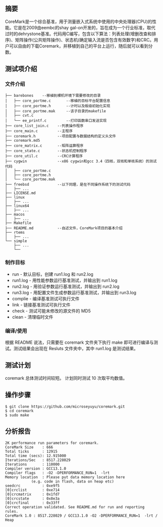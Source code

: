 ## 摘要
CoreMark是一个综合基准，用于测量嵌入式系统中使用的中央处理器(CPU)的性能。它是在2009由eembc的shay gal-on开发的，旨在成为一个行业标准，取代过时的dehrystone基准。代码用C编写，包含以下算法：列表处理(增删改查和排序)、矩阵操作(公共矩阵操作)、状态机(确定输入流是否包含有效数字)和CRC。用户可以自由的下载Coremark，并移植到自己的平台上运行，随后就可以看到分数。
## 测试项介绍
### 文件介绍

```
├── barebones	 --移植到裸机环境下需要修改的目录
│   ├── core_portme.c		--移植的目标平台配置信息
│   ├── core_portme.h		--计时以及板级初始化实现
│   ├── core_portme.mak		--该子目录的makefile
│   ├── cvt.c
│   └── ee_printf.c			--打印函数串口发送实现
├── core_list_join.c	--列表操作程序
├── core_main.c			--主程序
├── coremark.h			--项目配置与数据结构的定义头文件
├── coremark.md5		
├── core_matrix.c		--矩阵运算程序
├── core_state.c		--状态机控制程序
├── core_util.c			--CRC计算程序
├── cygwin				--x86 cygwin和gcc 3.4（四核，双核和单核系统）的测试代码
│   ├── core_portme.c
│   ├── core_portme.h
│   └── core_portme.mak
├── freebsd				--以下同理，是在不同操作系统下的测试代码
│   ├── ...
├── LICENSE.md
├── linux
│   ├── ...
├── linux64
│   ├── ...
├── macos
│   ├── ...
├── Makefile			
├── README.md			--自述文件，CoreMark项目的基本介绍
├── rtems
│   ├── ...
└── simple
    ├── ...
    └──
```

### 制作目标

- run - 默认目标，创建 run1.log 和 run2.log
- run1.log - 用性能参数运行基准测试，并输出到 run1.log
- run2.log - 用验证参数运行基准测试，并输出到 run2.log
- run3.log - 用配置文件生成参数运行基准测试，并输出到 run3.log
- complie - 编译基准测试可执行文件
- link - 链接基准测试可执行文件
- check - 测试可能未修改的源文件的 MD5
- clean - 清理临时文件
### 编译/使用
根据 README 说法，只需要在 coremark 文件夹下执行 make 即可进行编译与测试。测试结果会出现在 Resluts 文件夹中，其中 run1.log 是测试结果。
## 测试计划
coremark 总体测试时间较短。
计划同时测试 10 次取平均数值。
## 操作步骤

```
$ git clone https://github.com/microseyuyu/coremark.git
$ cd coremark
$ sudo make
```

## 分析报告

```
2K performance run parameters for coremark.
CoreMark Size    : 666
Total ticks      : 12915
Total time (secs): 12.915000
Iterations/Sec   : 8517.228029
Iterations       : 110000
Compiler version : GCC13.1.0
Compiler flags   : -O2 -DPERFORMANCE_RUN=1  -lrt
Memory location  : Please put data memory location here
			(e.g. code in flash, data on heap etc)
seedcrc          : 0xe9f5
[0]crclist       : 0xe714
[0]crcmatrix     : 0x1fd7
[0]crcstate      : 0x8e3a
[0]crcfinal      : 0x33ff
Correct operation validated. See README.md for run and reporting rules.
CoreMark 1.0 : 8517.228029 / GCC13.1.0 -O2 -DPERFORMANCE_RUN=1  -lrt / Heap

```
